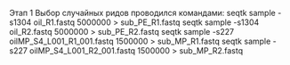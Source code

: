 Этап 1
Выбор случайных ридов проводился командами:
seqtk sample -s1304 oil_R1.fastq 5000000 > sub_PE_R1.fastq
seqtk sample -s1304 oil_R2.fastq 5000000 > sub_PE_R2.fastq
seqtk sample -s227 oilMP_S4_L001_R1_001.fastq 1500000 > sub_MP_R1.fastq
seqtk sample -s227 oilMP_S4_L001_R2_001.fastq 1500000 > sub_MP_R2.fastq
